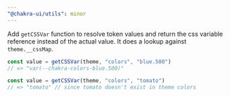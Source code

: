 ```yaml
---
"@chakra-ui/utils": minor
---
```


Add `getCSSVar` function to resolve token values and return the css variable
reference instead of the actual value. It does a lookup against
`theme.__cssMap`.

```jsx
const value = getCSSVar(theme, "colors", "blue.500")
// => "var(--chakra-colors-blue.500)"

const value = getCSSVar(theme, "colors", "tomato")
// => "tomato" // since tomato doesn't exist in theme colors
```
